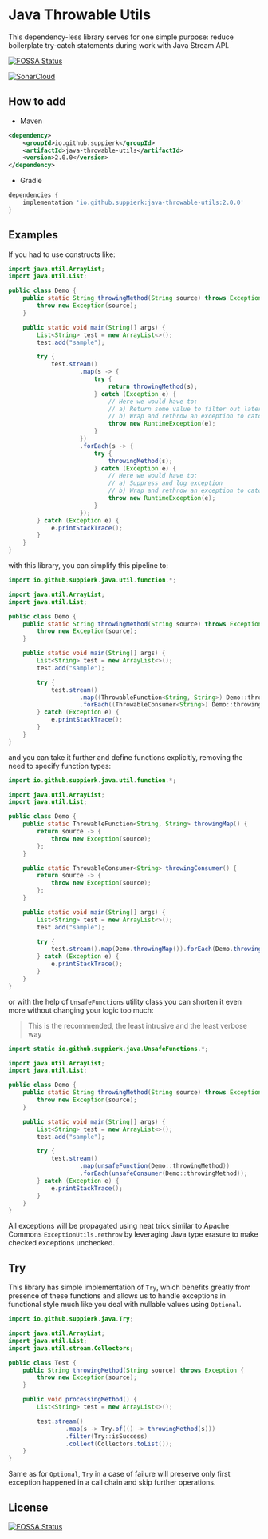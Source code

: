 # Java Throwable Utils

This dependency-less library serves for one simple purpose:
reduce boilerplate try-catch statements during work with Java Stream API.

[![FOSSA Status](https://app.fossa.com/api/projects/git%2Bgithub.com%2FSuppieRK%2Fjava-throwable-utils.svg?type=shield)](https://app.fossa.com/projects/git%2Bgithub.com%2FSuppieRK%2Fjava-throwable-utils?ref=badge_shield)

[![SonarCloud](https://sonarcloud.io/images/project_badges/sonarcloud-orange.svg)](https://sonarcloud.io/summary/overall?id=SuppieRK_java-throwable-utils)

## How to add

- Maven

```xml
<dependency>
    <groupId>io.github.suppierk</groupId>
    <artifactId>java-throwable-utils</artifactId>
    <version>2.0.0</version>
</dependency>
```

- Gradle

```groovy
dependencies {
    implementation 'io.github.suppierk:java-throwable-utils:2.0.0'
}
```

## Examples

If you had to use constructs like:

```java
import java.util.ArrayList;
import java.util.List;

public class Demo {
    public static String throwingMethod(String source) throws Exception {
        throw new Exception(source);
    }

    public static void main(String[] args) {
        List<String> test = new ArrayList<>();
        test.add("sample");

        try {
            test.stream()
                    .map(s -> {
                        try {
                            return throwingMethod(s);
                        } catch (Exception e) {
                            // Here we would have to:
                            // a) Return some value to filter out later and log exception
                            // b) Wrap and rethrow an exception to catch it later again
                            throw new RuntimeException(e);
                        }
                    })
                    .forEach(s -> {
                        try {
                            throwingMethod(s);
                        } catch (Exception e) {
                            // Here we would have to:
                            // a) Suppress and log exception
                            // b) Wrap and rethrow an exception to catch it later again
                            throw new RuntimeException(e);
                        }
                    });
        } catch (Exception e) {
            e.printStackTrace();
        }
    }
}
``` 

with this library, you can simplify this pipeline to:

```java
import io.github.suppierk.java.util.function.*;

import java.util.ArrayList;
import java.util.List;

public class Demo {
    public static String throwingMethod(String source) throws Exception {
        throw new Exception(source);
    }

    public static void main(String[] args) {
        List<String> test = new ArrayList<>();
        test.add("sample");

        try {
            test.stream()
                    .map((ThrowableFunction<String, String>) Demo::throwingMethod)
                    .forEach((ThrowableConsumer<String>) Demo::throwingMethod);
        } catch (Exception e) {
            e.printStackTrace();
        }
    }
}
```

and you can take it further and define functions explicitly, removing the need to specify function types:

```java
import io.github.suppierk.java.util.function.*;

import java.util.ArrayList;
import java.util.List;

public class Demo {
    public static ThrowableFunction<String, String> throwingMap() {
        return source -> {
            throw new Exception(source);
        };
    }

    public static ThrowableConsumer<String> throwingConsumer() {
        return source -> {
            throw new Exception(source);
        };
    }

    public static void main(String[] args) {
        List<String> test = new ArrayList<>();
        test.add("sample");

        try {
            test.stream().map(Demo.throwingMap()).forEach(Demo.throwingConsumer());
        } catch (Exception e) {
            e.printStackTrace();
        }
    }
}
```

or with the help of `UnsafeFunctions` utility class you can shorten it even more without changing your logic too much:

> This is the recommended, the least intrusive and the least verbose way

```java
import static io.github.suppierk.java.UnsafeFunctions.*;

import java.util.ArrayList;
import java.util.List;

public class Demo {
    public static String throwingMethod(String source) throws Exception {
        throw new Exception(source);
    }

    public static void main(String[] args) {
        List<String> test = new ArrayList<>();
        test.add("sample");

        try {
            test.stream()
                    .map(unsafeFunction(Demo::throwingMethod))
                    .forEach(unsafeConsumer(Demo::throwingMethod));
        } catch (Exception e) {
            e.printStackTrace();
        }
    }
}
```

All exceptions will be propagated using neat trick similar to Apache Commons `ExceptionUtils.rethrow` by leveraging Java
type erasure to make checked exceptions unchecked.

## Try

This library has simple implementation of `Try`, which benefits greatly from presence of these functions
and allows us to handle exceptions in functional style much like you deal with nullable values using `Optional`.

```java
import io.github.suppierk.java.Try;

import java.util.ArrayList;
import java.util.List;
import java.util.stream.Collectors;

public class Test {
    public String throwingMethod(String source) throws Exception {
        throw new Exception(source);
    }

    public void processingMethod() {
        List<String> test = new ArrayList<>();

        test.stream()
                .map(s -> Try.of(() -> throwingMethod(s)))
                .filter(Try::isSuccess)
                .collect(Collectors.toList());
    }
}
```

Same as for `Optional`, `Try` in a case of failure will preserve only first exception happened in a call chain and skip
further operations.

## License

[![FOSSA Status](https://app.fossa.com/api/projects/git%2Bgithub.com%2FSuppieRK%2Fjava-throwable-utils.svg?type=large)](https://app.fossa.com/projects/git%2Bgithub.com%2FSuppieRK%2Fjava-throwable-utils?ref=badge_large)